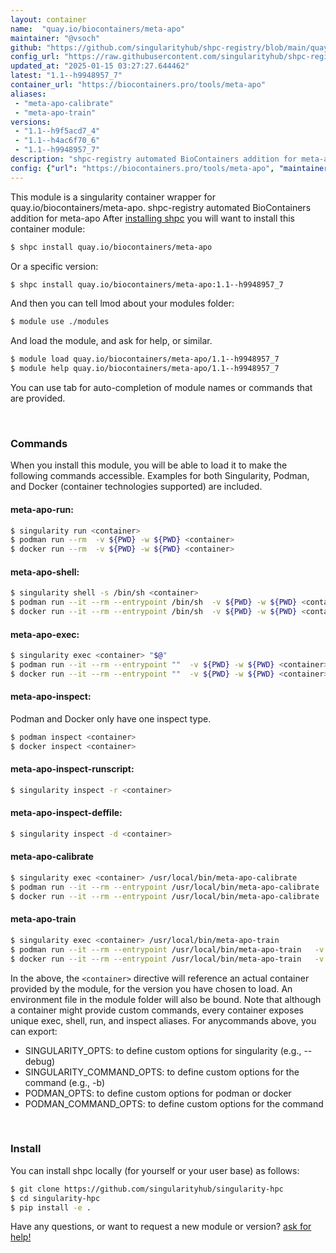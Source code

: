 ```yaml
---
layout: container
name:  "quay.io/biocontainers/meta-apo"
maintainer: "@vsoch"
github: "https://github.com/singularityhub/shpc-registry/blob/main/quay.io/biocontainers/meta-apo/container.yaml"
config_url: "https://raw.githubusercontent.com/singularityhub/shpc-registry/main/quay.io/biocontainers/meta-apo/container.yaml"
updated_at: "2025-01-15 03:27:27.644462"
latest: "1.1--h9948957_7"
container_url: "https://biocontainers.pro/tools/meta-apo"
aliases:
 - "meta-apo-calibrate"
 - "meta-apo-train"
versions:
 - "1.1--h9f5acd7_4"
 - "1.1--h4ac6f70_6"
 - "1.1--h9948957_7"
description: "shpc-registry automated BioContainers addition for meta-apo"
config: {"url": "https://biocontainers.pro/tools/meta-apo", "maintainer": "@vsoch", "description": "shpc-registry automated BioContainers addition for meta-apo", "latest": {"1.1--h9948957_7": "sha256:bc21df286542c3e9bf9978a1e7901177b73a21741b695b0934be2a8e92b4ff1a"}, "tags": {"1.1--h9f5acd7_4": "sha256:d6bd635509c102b5f0bef9f957111af3d513644900f51c024a2ac46601b024c1", "1.1--h4ac6f70_6": "sha256:380fc9536a2024a02ec9f70e002b69be13198bbbc8af6932e9ae0e6094faedba", "1.1--h9948957_7": "sha256:bc21df286542c3e9bf9978a1e7901177b73a21741b695b0934be2a8e92b4ff1a"}, "docker": "quay.io/biocontainers/meta-apo", "aliases": {"meta-apo-calibrate": "/usr/local/bin/meta-apo-calibrate", "meta-apo-train": "/usr/local/bin/meta-apo-train"}}
---
```


This module is a singularity container wrapper for quay.io/biocontainers/meta-apo.
shpc-registry automated BioContainers addition for meta-apo
After [installing shpc](#install) you will want to install this container module:


```bash
$ shpc install quay.io/biocontainers/meta-apo
```

Or a specific version:

```bash
$ shpc install quay.io/biocontainers/meta-apo:1.1--h9948957_7
```

And then you can tell lmod about your modules folder:

```bash
$ module use ./modules
```

And load the module, and ask for help, or similar.

```bash
$ module load quay.io/biocontainers/meta-apo/1.1--h9948957_7
$ module help quay.io/biocontainers/meta-apo/1.1--h9948957_7
```

You can use tab for auto-completion of module names or commands that are provided.

<br>

### Commands

When you install this module, you will be able to load it to make the following commands accessible.
Examples for both Singularity, Podman, and Docker (container technologies supported) are included.

#### meta-apo-run:

```bash
$ singularity run <container>
$ podman run --rm  -v ${PWD} -w ${PWD} <container>
$ docker run --rm  -v ${PWD} -w ${PWD} <container>
```

#### meta-apo-shell:

```bash
$ singularity shell -s /bin/sh <container>
$ podman run --it --rm --entrypoint /bin/sh  -v ${PWD} -w ${PWD} <container>
$ docker run --it --rm --entrypoint /bin/sh  -v ${PWD} -w ${PWD} <container>
```

#### meta-apo-exec:

```bash
$ singularity exec <container> "$@"
$ podman run --it --rm --entrypoint ""  -v ${PWD} -w ${PWD} <container> "$@"
$ docker run --it --rm --entrypoint ""  -v ${PWD} -w ${PWD} <container> "$@"
```

#### meta-apo-inspect:

Podman and Docker only have one inspect type.

```bash
$ podman inspect <container>
$ docker inspect <container>
```

#### meta-apo-inspect-runscript:

```bash
$ singularity inspect -r <container>
```

#### meta-apo-inspect-deffile:

```bash
$ singularity inspect -d <container>
```


#### meta-apo-calibrate

```bash
$ singularity exec <container> /usr/local/bin/meta-apo-calibrate
$ podman run --it --rm --entrypoint /usr/local/bin/meta-apo-calibrate   -v ${PWD} -w ${PWD} <container> -c " $@"
$ docker run --it --rm --entrypoint /usr/local/bin/meta-apo-calibrate   -v ${PWD} -w ${PWD} <container> -c " $@"
```


#### meta-apo-train

```bash
$ singularity exec <container> /usr/local/bin/meta-apo-train
$ podman run --it --rm --entrypoint /usr/local/bin/meta-apo-train   -v ${PWD} -w ${PWD} <container> -c " $@"
$ docker run --it --rm --entrypoint /usr/local/bin/meta-apo-train   -v ${PWD} -w ${PWD} <container> -c " $@"
```



In the above, the `<container>` directive will reference an actual container provided
by the module, for the version you have chosen to load. An environment file in the
module folder will also be bound. Note that although a container
might provide custom commands, every container exposes unique exec, shell, run, and
inspect aliases. For anycommands above, you can export:

 - SINGULARITY_OPTS: to define custom options for singularity (e.g., --debug)
 - SINGULARITY_COMMAND_OPTS: to define custom options for the command (e.g., -b)
 - PODMAN_OPTS: to define custom options for podman or docker
 - PODMAN_COMMAND_OPTS: to define custom options for the command

<br>

### Install

You can install shpc locally (for yourself or your user base) as follows:

```bash
$ git clone https://github.com/singularityhub/singularity-hpc
$ cd singularity-hpc
$ pip install -e .
```

Have any questions, or want to request a new module or version? [ask for help!](https://github.com/singularityhub/singularity-hpc/issues)